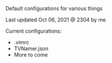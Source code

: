 Default configurations for various things

Last updated Oct 06, 2021 @ 2304 by me

Current configurations:
- .vimrc
- TVNamer.json
- More to come
